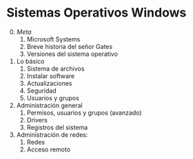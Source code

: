 # Sistemas Operativos Windows

0. _Meta_
    1. Microsoft Systems
    2. Breve historia del señor Gates
    3. Versiones del sistema operativo
1. Lo básico
    1. Sistema de archivos
    2. Instalar software
    3. Actualizaciones
    4. Seguridad
    5. Usuarios y grupos
2. Administración general
    1. Permisos, usuarios y grupos (avanzado)
    2. Drivers
    3. Registros del sistema
3. Administración de redes:
    1. Redes
    2. Acceso remoto

